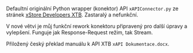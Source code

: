 Defaultní originální Python wrapper (konektor) API `xAPIConnector.py` ze stránek [xStore Developers XTB](http://developers.xstore.pro/api). Zastaralý a nefunkční.  

V nové větvi je můj funkční rework konektoru připravený pro další úpravy a vylepšení. Funguje jak Response-Request režim, tak Stream.  

Přiložený český překlad manuálu k API XTB `xAPI Dokumentace.docx`.

